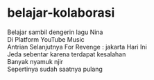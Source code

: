 # belajar-kolaborasi
Belajar sambil dengerin lagu Nina <br>
Di Platform YouTube Music <br>
Antrian Selanjutnya For Revenge : jakarta Hari Ini <br>
Jeda sebentar karena terdapat kesalahan <br>
Banyak nyamuk njir <br>
Sepertinya sudah saatnya pulang
